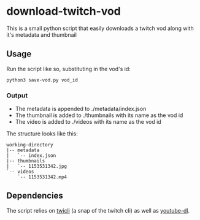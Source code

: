 # download-twitch-vod

This is a small python script that easily downloads a twitch vod along with it's metadata and thumbnail 

## Usage

Run the script like so, substituting in the vod's id:

`python3 save-vod.py vod_id`

### Output

- The metadata is appended to ./metadata/index.json
- The thumbnail is added to ./thumbnails with its name as the vod id
- The video is added to ./videos with its name as the vod id

The structure looks like this:

```
working-directory
|-- metadata
|   `-- index.json
|-- thumbnails
|   `-- 1153531342.jpg
`-- videos
    `-- 1153531342.mp4
```

## Dependencies

The script relies on [twicli](https://snapcraft.io/twcli) (a snap of the twitch cli) as well as [youtube-dl](https://youtube-dl.org).
